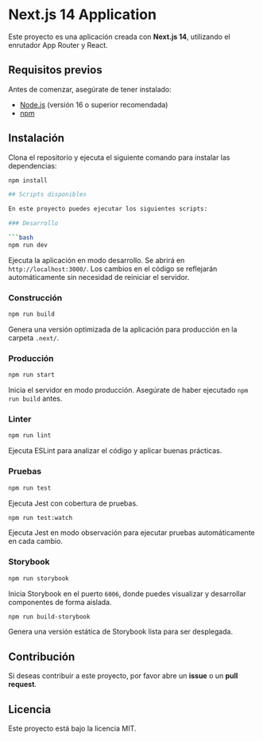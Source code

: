 # Next.js 14 Application

Este proyecto es una aplicación creada con **Next.js 14**, utilizando el enrutador App Router y React.

## Requisitos previos

Antes de comenzar, asegúrate de tener instalado:

- [Node.js](https://nodejs.org/) (versión 16 o superior recomendada)
- [npm](https://www.npmjs.com/)

## Instalación

Clona el repositorio y ejecuta el siguiente comando para instalar las dependencias:

```bash
npm install

## Scripts disponibles

En este proyecto puedes ejecutar los siguientes scripts:

### Desarrollo

```bash
npm run dev
```

Ejecuta la aplicación en modo desarrollo. Se abrirá en `http://localhost:3000/`.
Los cambios en el código se reflejarán automáticamente sin necesidad de reiniciar el servidor.

### Construcción

```bash
npm run build
```

Genera una versión optimizada de la aplicación para producción en la carpeta `.next/`.

### Producción

```bash
npm run start
```

Inicia el servidor en modo producción. Asegúrate de haber ejecutado `npm run build` antes.

### Linter

```bash
npm run lint
```

Ejecuta ESLint para analizar el código y aplicar buenas prácticas.

### Pruebas

```bash
npm run test
```

Ejecuta Jest con cobertura de pruebas.

```bash
npm run test:watch
```

Ejecuta Jest en modo observación para ejecutar pruebas automáticamente en cada cambio.

### Storybook

```bash
npm run storybook
```

Inicia Storybook en el puerto `6006`, donde puedes visualizar y desarrollar componentes de forma aislada.

```bash
npm run build-storybook
```

Genera una versión estática de Storybook lista para ser desplegada.

## Contribución

Si deseas contribuir a este proyecto, por favor abre un **issue** o un **pull request**.

## Licencia

Este proyecto está bajo la licencia MIT.
